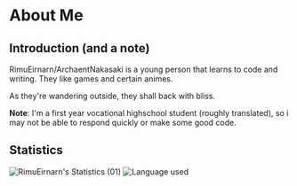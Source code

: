 # About Me
## Introduction (and a note)

RimuEirnarn/ArchaentNakasaki is a young person that learns to code and writing. They like games and certain animes.

As they're wandering outside, they shall back with bliss.

**Note**: I'm a first year vocational highschool student (roughly translated), so i may not be able to respond quickly or make some good code.

## Statistics

<div align="left">
  <img src="https://github-readme-stats-rimueirnarn.vercel.app/api?username=RimuEirnarn&show_icons=true&theme=tokyonight&count_private=true" alt="RimuEirnarn's Statistics (01)"/>
  <img src="https://github-readme-stats-rimueirnarn.vercel.app/api/top-langs/?username=RimuEirnarn&layout=compact&theme=tokyonight" alt="Language used"/>
</div>

<!---
RimuEirnarn/RimuEirnarn is a ✨ special ✨ repository because its `README.md` (this file) appears on your GitHub profile.
You can click the Preview link to take a look at your changes.
--->
